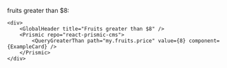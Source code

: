 fruits greater than $8:

    <div>
        <GlobalHeader title="Fruits greater than $8" />
        <Prismic repo="react-prismic-cms">
            <QueryGreaterThan path="my.fruits.price" value={8} component={ExampleCard} />
        </Prismic>
    </div>
